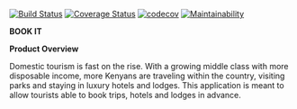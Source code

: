 [![Build Status](https://www.travis-ci.org/Arrotech/BookIt.svg?branch=develop)](https://www.travis-ci.org/Arrotech/BookIt) [![Coverage Status](https://coveralls.io/repos/github/Arrotech/BookIt/badge.svg?branch=develop)](https://coveralls.io/github/Arrotech/BookIt?branch=develop) [![codecov](https://codecov.io/gh/Arrotech/BookIt/branch/develop/graph/badge.svg)](https://codecov.io/gh/Arrotech/BookIt) [![Maintainability](https://api.codeclimate.com/v1/badges/a41605e60da75c12a1f6/maintainability)](https://codeclimate.com/github/Arrotech/BookIt/maintainability)


**BOOK IT**


**Product Overview**

Domestic tourism is fast on the rise. With a growing middle class with more disposable income, more
Kenyans are traveling within the country, visiting parks and staying in luxury hotels and lodges.
This application is meant to allow tourists able to book trips, hotels and lodges in advance.
